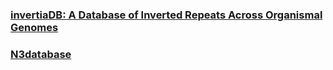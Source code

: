 
### [invertiaDB: A Database of Inverted Repeats Across Organismal Genomes](https://invertiadb.netlify.app/homepage)

### [N3database](http://ibi.zju.edu.cn/N3database/index.php)
